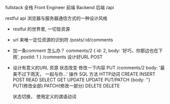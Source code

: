 fullstack 全栈
Front Engineer 前端 
Backend  后端  /api

restful api 
浏览器与服务器通信方式的一种设计风格

- restful 的世界里, 一切皆资源
- url 来唯一定位资源的识别符
    /posts/:id/comments
- 加一条comment 怎么办？ comments/2
    {
        id: 2,
        body: '好巧，你那边也在下雨',
        postId: 1
    }
    /comments 设计好URL  POST
- 设计有意义的URL
    资源  状态改变 
    修改一下内容
    PUT  /comments/2 body: '最美不过下雨天， 一起与你...'
    操作     SQL 方法    HTTP动词
    CREATE   INSERT      POST
    READ     SELECT      GET
    UPDATE   UPDATE      PUT/PATCH {body: ''} PUT(修改全部) PATCH(修改一部分)
    DELETE               DELETE

    状态切换， 使用定义的谓语动词